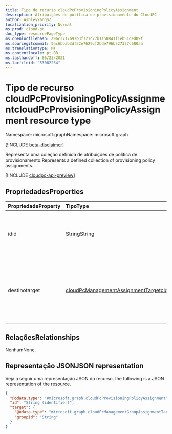 ```yaml
---
title: Tipo de recurso cloudPcProvisioningPolicyAssignment
description: Atribuições de política de provisionamento do CloudPC
author: AshleyYangSZ
localization_priority: Normal
ms.prod: cloud-pc
doc_type: resourcePageType
ms.openlocfilehash: a96c3717b97b3f721c77b1150841f1eb51ded89f
ms.sourcegitcommit: 9ac6bbab3df22e7629cf2bde796b527337c680aa
ms.translationtype: MT
ms.contentlocale: pt-BR
ms.lasthandoff: 06/23/2021
ms.locfileid: "53082234"
---
```

# <a name="cloudpcprovisioningpolicyassignment-resource-type"></a><span data-ttu-id="a6491-103">Tipo de recurso cloudPcProvisioningPolicyAssignment</span><span class="sxs-lookup"><span data-stu-id="a6491-103">cloudPcProvisioningPolicyAssignment resource type</span></span>

<span data-ttu-id="a6491-104">Namespace: microsoft.graph</span><span class="sxs-lookup"><span data-stu-id="a6491-104">Namespace: microsoft.graph</span></span>

[!INCLUDE [beta-disclaimer](../../includes/beta-disclaimer.md)]

<span data-ttu-id="a6491-105">Representa uma coleção definida de atribuições de política de provisionamento.</span><span class="sxs-lookup"><span data-stu-id="a6491-105">Represents a defined collection of provisioning policy assignments.</span></span>

[!INCLUDE [cloudpc-api-preview](../../includes/cloudpc-api-preview.md)]

## <a name="properties"></a><span data-ttu-id="a6491-106">Propriedades</span><span class="sxs-lookup"><span data-stu-id="a6491-106">Properties</span></span>

|<span data-ttu-id="a6491-107">Propriedade</span><span class="sxs-lookup"><span data-stu-id="a6491-107">Property</span></span>|<span data-ttu-id="a6491-108">Tipo</span><span class="sxs-lookup"><span data-stu-id="a6491-108">Type</span></span>|<span data-ttu-id="a6491-109">Descrição</span><span class="sxs-lookup"><span data-stu-id="a6491-109">Description</span></span>|
|:---|:---|:---|
|<span data-ttu-id="a6491-110">id</span><span class="sxs-lookup"><span data-stu-id="a6491-110">id</span></span>|<span data-ttu-id="a6491-111">String</span><span class="sxs-lookup"><span data-stu-id="a6491-111">String</span></span>|<span data-ttu-id="a6491-112">Identificador exclusivo para a atribuição de política de provisionamento.</span><span class="sxs-lookup"><span data-stu-id="a6491-112">Unique Identifier for the provisioning policy assignment.</span></span> <span data-ttu-id="a6491-113">Somente leitura.</span><span class="sxs-lookup"><span data-stu-id="a6491-113">Read-only.</span></span> <span data-ttu-id="a6491-114">Se `target` for um grupo de usuários, a ID será mostrada como {policyId} \_ {groupId}.</span><span class="sxs-lookup"><span data-stu-id="a6491-114">If `target` is a user group, then the ID is shown as {policyId}\_{groupId}.</span></span>|
|<span data-ttu-id="a6491-115">destino</span><span class="sxs-lookup"><span data-stu-id="a6491-115">target</span></span>|[<span data-ttu-id="a6491-116">cloudPcManagementAssignmentTarget</span><span class="sxs-lookup"><span data-stu-id="a6491-116">cloudPcManagementAssignmentTarget</span></span>](../resources/cloudpcmanagementassignmenttarget.md)|<span data-ttu-id="a6491-117">O destino da atribuição da política de provisionamento.</span><span class="sxs-lookup"><span data-stu-id="a6491-117">The assignment target for the provisioning policy.</span></span> <span data-ttu-id="a6491-118">Atualmente, o único destino com suporte para essa política é um grupo de usuários.</span><span class="sxs-lookup"><span data-stu-id="a6491-118">Currently, the only target supported for this policy is a user group.</span></span> <span data-ttu-id="a6491-119">Para obter detalhes, [consulte cloudPcManagementGroupAssignmentTarget](cloudpcmanagementgroupassignmenttarget.md).</span><span class="sxs-lookup"><span data-stu-id="a6491-119">For details, see [cloudPcManagementGroupAssignmentTarget](cloudpcmanagementgroupassignmenttarget.md).</span></span> |

## <a name="relationships"></a><span data-ttu-id="a6491-120">Relações</span><span class="sxs-lookup"><span data-stu-id="a6491-120">Relationships</span></span>

<span data-ttu-id="a6491-121">Nenhum</span><span class="sxs-lookup"><span data-stu-id="a6491-121">None.</span></span>

## <a name="json-representation"></a><span data-ttu-id="a6491-122">Representação JSON</span><span class="sxs-lookup"><span data-stu-id="a6491-122">JSON representation</span></span>

<span data-ttu-id="a6491-123">Veja a seguir uma representação JSON do recurso.</span><span class="sxs-lookup"><span data-stu-id="a6491-123">The following is a JSON representation of the resource.</span></span>
<!-- {
  "blockType": "resource",
  "keyProperty": "id",
  "@odata.type": "microsoft.graph.cloudPcProvisioningPolicyAssignment",
  "baseType": "microsoft.graph.entity",
  "openType": false
}
-->

``` json
{
  "@odata.type": "#microsoft.graph.cloudPcProvisioningPolicyAssignment",
  "id": "String (identifier)",
  "target": {
    "@odata.type": "microsoft.graph.cloudPcManagementGroupAssignmentTarget",
    "groupId": "String"
  }
}
```
